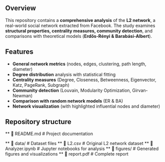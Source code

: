 ## Overview
This repository contains a **comprehensive analysis** of the **L2 network**, a real-world social network extracted from Facebook. The study examines **structural properties, centrality measures, community detection**, and comparisons with theoretical models (**Erdős-Rényi & Barabási-Albert**).

## Features
- **General network metrics** (nodes, edges, clustering, path length, diameter)
- **Degree distribution** analysis with statistical fitting
- **Centrality measures** (Degree, Closeness, Betweenness, Eigenvector, Katz, PageRank, Subgraph)
- **Community detection** (Louvain, Modularity Optimization, Girvan-Newman)
- **Comparison with random network models** (ER & BA)
- **Network visualization** (with highlighted influential nodes and diameter)

## Repository structure

** 📜 README.md                 # Project documentation

** 📁 data/                     # Dataset files
** 📄 L2.csv                # Original L2 network dataset
** 📄 Analyzer.ipynb            # Jupyter notebooks for analysis
** 📁 figures/                  # Generated figures and visualizations
** 📄 report.pdf                # Complete report
